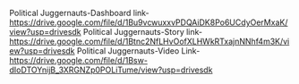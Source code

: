 Political Juggernauts-Dashboard link-https://drive.google.com/file/d/1Bu9vcwuxxvPDQAiDK8Po6UCdyOerMxaK/view?usp=drivesdk
Political Juggernauts-Story link-https://drive.google.com/file/d/1Btnc2NfLHvOofXLHWkRTxajnNNhf4m3K/view?usp=drivesdk
Political Juggernauts-Video Link-https://drive.google.com/file/d/1Bsw-dIoDTOYnijB_3XRGNZp0POLiTume/view?usp=drivesdk
